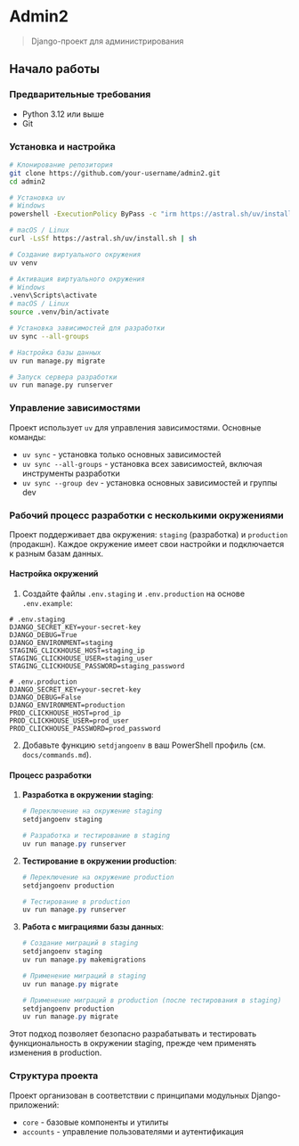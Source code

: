 # Admin2

> Django-проект для администрирования

## Начало работы

### Предварительные требования

- Python 3.12 или выше
- Git

### Установка и настройка

```bash
# Клонирование репозитория
git clone https://github.com/your-username/admin2.git
cd admin2

# Установка uv
# Windows
powershell -ExecutionPolicy ByPass -c "irm https://astral.sh/uv/install.ps1 | iex"

# macOS / Linux
curl -LsSf https://astral.sh/uv/install.sh | sh

# Создание виртуального окружения
uv venv

# Активация виртуального окружения
# Windows
.venv\Scripts\activate
# macOS / Linux
source .venv/bin/activate

# Установка зависимостей для разработки
uv sync --all-groups

# Настройка базы данных
uv run manage.py migrate

# Запуск сервера разработки
uv run manage.py runserver
```

### Управление зависимостями

Проект использует `uv` для управления зависимостями. Основные команды:

- `uv sync` - установка только основных зависимостей
- `uv sync --all-groups` - установка всех зависимостей, включая инструменты разработки
- `uv sync --group dev` - установка основных зависимостей и группы dev

### Рабочий процесс разработки с несколькими окружениями

Проект поддерживает два окружения: `staging` (разработка) и `production` (продакшн). Каждое окружение имеет свои настройки и подключается к разным базам данных.

#### Настройка окружений

1. Создайте файлы `.env.staging` и `.env.production` на основе `.env.example`:

```
# .env.staging
DJANGO_SECRET_KEY=your-secret-key
DJANGO_DEBUG=True
DJANGO_ENVIRONMENT=staging
STAGING_CLICKHOUSE_HOST=staging_ip
STAGING_CLICKHOUSE_USER=staging_user
STAGING_CLICKHOUSE_PASSWORD=staging_password
```

```
# .env.production
DJANGO_SECRET_KEY=your-secret-key
DJANGO_DEBUG=False
DJANGO_ENVIRONMENT=production
PROD_CLICKHOUSE_HOST=prod_ip
PROD_CLICKHOUSE_USER=prod_user
PROD_CLICKHOUSE_PASSWORD=prod_password
```

2. Добавьте функцию `setdjangoenv` в ваш PowerShell профиль (см. `docs/commands.md`).

#### Процесс разработки

1. **Разработка в окружении staging**:
   ```powershell
   # Переключение на окружение staging
   setdjangoenv staging

   # Разработка и тестирование в staging
   uv run manage.py runserver
   ```

2. **Тестирование в окружении production**:
   ```powershell
   # Переключение на окружение production
   setdjangoenv production

   # Тестирование в production
   uv run manage.py runserver
   ```

3. **Работа с миграциями базы данных**:
   ```powershell
   # Создание миграций в staging
   setdjangoenv staging
   uv run manage.py makemigrations

   # Применение миграций в staging
   uv run manage.py migrate

   # Применение миграций в production (после тестирования в staging)
   setdjangoenv production
   uv run manage.py migrate
   ```

Этот подход позволяет безопасно разрабатывать и тестировать функциональность в окружении staging, прежде чем применять изменения в production.

### Структура проекта

Проект организован в соответствии с принципами модульных Django-приложений:

- `core` - базовые компоненты и утилиты
- `accounts` - управление пользователями и аутентификация
